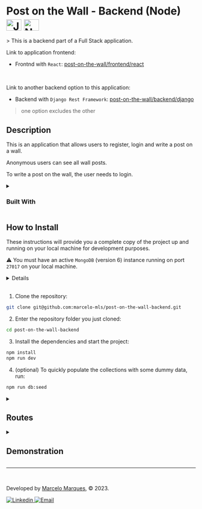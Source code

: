 <h1>Post on the Wall - Backend (Node)
<img align="center" alt="JavaScript" height="30" width="40" src="https://cdn.jsdelivr.net/gh/devicons/devicon/icons/javascript/javascript-original.svg">
<img align="center" alt="Node" height="30" width="40" src="https://cdn.jsdelivr.net/gh/devicons/devicon/icons/nodejs/nodejs-original.svg">
</h1>
> This is a backend part of a Full Stack application.

<br />

Link to application frontend:
- Frontnd with `React`: [post-on-the-wall/frontend/react](https://github.com/marcelo-mls/post-on-the-wall-frontend/tree/main)

<br />

Link to another backend option to this application:
- Backend with `Django Rest Framework`: [post-on-the-wall/backend/django](https://github.com/marcelo-mls/post-on-the-wall-backend-drf/tree/main)
> one option excludes the other


## Description

This is an application that allows users to register, login and write a post on a wall.

Anonymous users can see all wall posts.

To write a post on the wall, the user needs to login.

<details>
  <summary>
  
  ### Built With
  </summary>
  
  For the development of this API was chosen [`Node.js v16`](https://nodejs.org/en), [`Express`](https://expressjs.com/) and [`MongoDB v6`](https://www.mongodb.com/). Together, these technologies provide a powerful and flexible stack for building APIs in the backend of web applications. They allow you to write scalable, efficient, and easy-to-maintain code. Additionally, the fact that they are all written in JavaScript means that you can use the same language and tools for both the frontend and backend of your application, which can help streamline development and improve code consistency.
  
  <img height="60" align="left" src="https://cdn.jsdelivr.net/gh/devicons/devicon/icons/nodejs/nodejs-original.svg">
  <p align="rigth">Node.js is a runtime environment for JavaScript that allows you to write server-side code in the same language as the client-side code. It's fast, efficient, and event-driven</p>

  <img height="60" align="left" src="https://cdn.jsdelivr.net/gh/devicons/devicon/icons/express/express-original.svg">
  <p align="rigth">Express is a minimalist and flexible framework that is built on top of Node.js. It provides a robust set of features for web applications, including routing, middleware, and HTTP utility methods.</p>

  <img height="45" align="left" src="https://cdn.jsdelivr.net/gh/devicons/devicon/icons/mongodb/mongodb-original.svg">
  <p align="rigth">MongoDB is a document-based NoSQL database that stores data in JSON-like documents. MongoDB is also highly scalable, and it allows you to handle large volumes of data and transactions easily.</p>
  
  
</details>

## How to Install

These instructions will provide you a complete copy of the project up and running on your local machine for development purposes.

:warning: You must have an active `MongoDB` (version 6) instance running on port `27017` on your local machine.

<details>
  
  > If you use [`docker`](https://www.docker.com/) on your machine here is a command to quickly create a container with mongo v6
  ```sh
  docker run --name mongodb -p 27017:27017 -d mongo:6
  ```
</details>

<br />

1. Clone the repository:
```sh
git clone git@github.com:marcelo-mls/post-on-the-wall-backend.git
```

2. Enter the repository folder you just cloned:
```sh
cd post-on-the-wall-backend
```

3. Install the dependencies and start the project:
```sh
npm install
npm run dev
```

4. (optional) To quickly populate the collections with some dummy data, run:
```sh
npm run db:seed
```

<details>
  <summary>
  
  ## Routes
</summary>

  You can test the API with softwares like [`Insomnia`](https://insomnia.rest/download), [`Postman`](https://www.postman.com/) or [`Thunder Client`](https://www.thunderclient.com/)

  #### Users:
  - GET: `'/user'` lists all users.
  - POST: `'/auth/user'` get a user by email. Auth token required.
  - POST: `'/user'` create a new user.
  - DELETE: `'/user/:id'` delete a user.

  #### Posts:
  - GET: `'/posts'` lists all posts.
  - POST: `'/posts'` create a new post. Auth token required.
  - DELETE: `'/posts/:id'` delete a user. Auth token required.
</details>

<details>
  <summary>
  
  ## Demonstration
  </summary>

  :warning: To have this view it is necessary to install and run the [frontend](https://github.com/marcelo-mls/post-on-the-wall-frontend/tree/main)
  
  - #### Guest view
  ![Guest view](https://user-images.githubusercontent.com/102492818/226949985-6ce05fd8-0dc7-494a-97c9-21d841132d40.png)

  - #### Login/Signup
  https://user-images.githubusercontent.com/102492818/226954914-a61bbcb8-246a-40d8-b18f-c26d79b9c572.mp4

  - #### Authed user view
  https://user-images.githubusercontent.com/102492818/226956434-7454fd2b-f9fc-46ee-9fc7-611a54b9b314.mp4
</details>

---

<br />

Developed by [Marcelo Marques](https://www.linkedin.com/in/marcelo-mls/), © 2023.

<div>
  <a href = "https://www.linkedin.com/in/marcelo-mls/">
    <img src="https://img.shields.io/badge/LinkedIn-0077B5?style=for-the-badge&logo=linkedin&logoColor=white" alt="Linkedin" />
  </a>
  <a href="mailto:marcelo-mls@hotmail.com" target="_blank">
    <img src="https://img.shields.io/badge/Hotmail-0077B5?style=for-the-badge&logo=gmail&logoColor=white" alt="Email" />
  </a>
</div>




